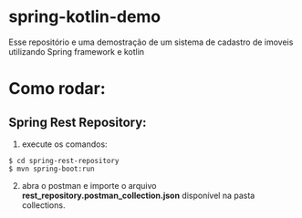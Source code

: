 # spring-kotlin-demo
Esse repositório e uma demostração de um sistema de cadastro de imoveis utilizando Spring framework e kotlin

# Como rodar:

## Spring Rest Repository:

1. execute os comandos:
```
$ cd spring-rest-repository
$ mvn spring-boot:run  
``` 

2. abra o postman e importe o arquivo **rest_repository.postman_collection.json** disponível na pasta collections.

